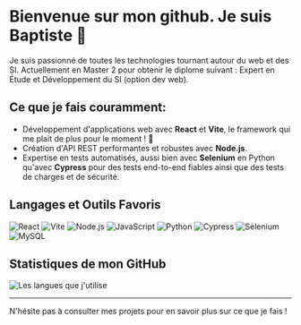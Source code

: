 # Bienvenue sur mon github. Je suis Baptiste 👋

Je suis passionné de toutes les technologies tournant autour du web et des SI. Actuellement en Master 2 pour obtenir le diplome suivant : Expert en Étude et Développement du SI (option dev web).

## Ce que je fais couramment: 

- Développement d'applications web avec **React** et **Vite**, le framework qui me plait de plus pour le moment ! 🚀
- Création d'API REST performantes et robustes avec **Node.js**.
- Expertise en tests automatisés, aussi bien avec **Selenium** en Python qu'avec **Cypress** pour des tests end-to-end fiables ainsi que des tests de charges et de sécurité.
  
## Langages et Outils Favoris

![React](https://img.shields.io/badge/React-%2361DAFB.svg?style=for-the-badge&logo=React&logoColor=black)
![Vite](https://img.shields.io/badge/Vite-%23646CFF.svg?style=for-the-badge&logo=Vite&logoColor=white)
![Node.js](https://img.shields.io/badge/Node.js-%23339933.svg?style=for-the-badge&logo=Node.js&logoColor=white)
![JavaScript](https://img.shields.io/badge/JavaScript-%23F7DF1E.svg?style=for-the-badge&logo=JavaScript&logoColor=black)
![Python](https://img.shields.io/badge/Python-%233776AB.svg?style=for-the-badge&logo=Python&logoColor=white)
![Cypress](https://img.shields.io/badge/Cypress-%2317202C.svg?style=for-the-badge&logo=Cypress&logoColor=white)
![Selenium](https://img.shields.io/badge/Selenium-%2343B02A.svg?style=for-the-badge&logo=Selenium&logoColor=white)
![MySQL](https://img.shields.io/badge/MySQL-%234479A1.svg?style=for-the-badge&logo=MySQL&logoColor=white)


## Statistiques de mon GitHub

![Les langues que j'utilise](https://github-readme-stats.vercel.app/api/top-langs/?username=Fantik94&layout=compact)

---

N'hésite pas à consulter mes projets pour en savoir plus sur ce que je fais !
